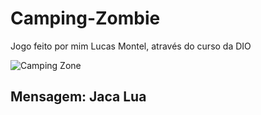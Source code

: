 # Camping-Zombie
Jogo feito por mim Lucas Montel, através do curso da DIO


![Camping Zone](https://www.roblox.com/games/16165024788/Camping-Zombie)

## Mensagem: Jaca Lua
